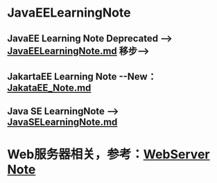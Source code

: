 # JavaEELearningNote
## JavaEE Learning Note **Deprecated** --> [JavaEELearningNote.md](https://github.com/squirrel-nest/JavaEELearningNote/blob/master/JavaEE_Note.md) 移步--><br>

## JakartaEE Learning Note --**New**：[JakataEE_Note.md](https://github.com/squirrel-nest/JakartaEE_Note/blob/master/JakartaEE_Note.md)<br>

## Java SE LearningNote --> [JavaSELearningNote.md](https://github.com/squirrel-nest/JavaSELearningNote/blob/master/JavaSE_Note.md)<br>

# Web服务器相关，参考：[WebServer Note](https://github.com/huarui0/WebServer_Note)<br>
